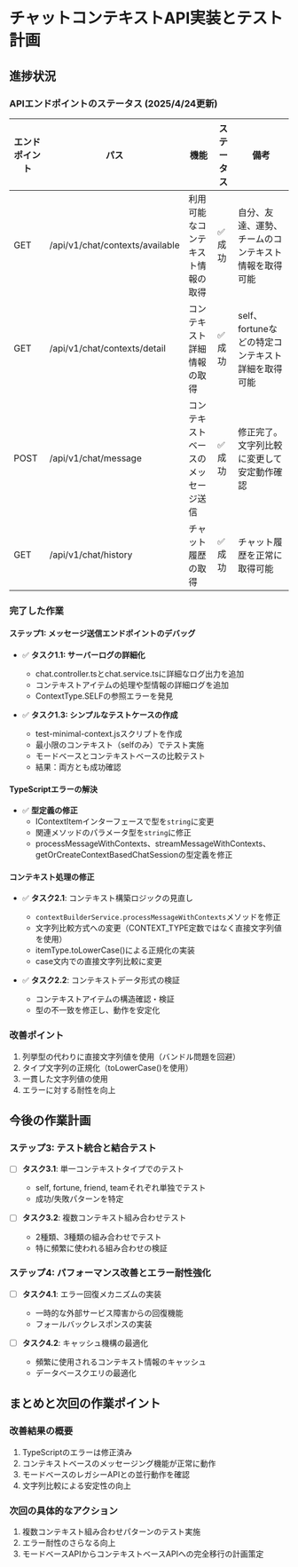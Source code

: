 # チャットコンテキストAPI実装とテスト計画

## 進捗状況

### APIエンドポイントのステータス (2025/4/24更新)

| エンドポイント | パス | 機能 | ステータス | 備考 |
|--------------|------|------|----------|------|
| GET | /api/v1/chat/contexts/available | 利用可能なコンテキスト情報の取得 | ✅ 成功 | 自分、友達、運勢、チームのコンテキスト情報を取得可能 |
| GET | /api/v1/chat/contexts/detail | コンテキスト詳細情報の取得 | ✅ 成功 | self、fortuneなどの特定コンテキスト詳細を取得可能 |
| POST | /api/v1/chat/message | コンテキストベースのメッセージ送信 | ✅ 成功 | 修正完了。文字列比較に変更して安定動作確認 |
| GET | /api/v1/chat/history | チャット履歴の取得 | ✅ 成功 | チャット履歴を正常に取得可能 |

### 完了した作業

#### ステップ1: メッセージ送信エンドポイントのデバッグ
- ✅ **タスク1.1: サーバーログの詳細化**
  - chat.controller.tsとchat.service.tsに詳細なログ出力を追加
  - コンテキストアイテムの処理や型情報の詳細ログを追加
  - ContextType.SELFの参照エラーを発見

- ✅ **タスク1.3: シンプルなテストケースの作成**
  - test-minimal-context.jsスクリプトを作成
  - 最小限のコンテキスト（selfのみ）でテスト実施
  - モードベースとコンテキストベースの比較テスト
  - 結果：両方とも成功確認

#### TypeScriptエラーの解決
- ✅ **型定義の修正**
  - IContextItemインターフェースで型を`string`に変更
  - 関連メソッドのパラメータ型を`string`に修正
  - processMessageWithContexts、streamMessageWithContexts、getOrCreateContextBasedChatSessionの型定義を修正

#### コンテキスト処理の修正
- ✅ **タスク2.1**: コンテキスト構築ロジックの見直し
  - `contextBuilderService.processMessageWithContexts`メソッドを修正
  - 文字列比較方式への変更（CONTEXT_TYPE定数ではなく直接文字列値を使用）
  - itemType.toLowerCase()による正規化の実装
  - case文内での直接文字列比較に変更

- ✅ **タスク2.2**: コンテキストデータ形式の検証
  - コンテキストアイテムの構造確認・検証
  - 型の不一致を修正し、動作を安定化

### 改善ポイント
1. 列挙型の代わりに直接文字列値を使用（バンドル問題を回避）
2. タイプ文字列の正規化（toLowerCase()を使用）
3. 一貫した文字列値の使用
4. エラーに対する耐性を向上

## 今後の作業計画

### ステップ3: テスト統合と結合テスト

- [ ] **タスク3.1**: 単一コンテキストタイプでのテスト
  - self, fortune, friend, teamそれぞれ単独でテスト
  - 成功/失敗パターンを特定

- [ ] **タスク3.2**: 複数コンテキスト組み合わせテスト
  - 2種類、3種類の組み合わせでテスト
  - 特に頻繁に使われる組み合わせの検証

### ステップ4: パフォーマンス改善とエラー耐性強化

- [ ] **タスク4.1**: エラー回復メカニズムの実装
  - 一時的な外部サービス障害からの回復機能
  - フォールバックレスポンスの実装

- [ ] **タスク4.2**: キャッシュ機構の最適化
  - 頻繁に使用されるコンテキスト情報のキャッシュ
  - データベースクエリの最適化

## まとめと次回の作業ポイント

### 改善結果の概要
1. TypeScriptのエラーは修正済み
2. コンテキストベースのメッセージング機能が正常に動作
3. モードベースのレガシーAPIとの並行動作を確認
4. 文字列比較による安定性の向上

### 次回の具体的なアクション
1. 複数コンテキスト組み合わせパターンのテスト実施
2. エラー耐性のさらなる向上
3. モードベースAPIからコンテキストベースAPIへの完全移行の計画策定